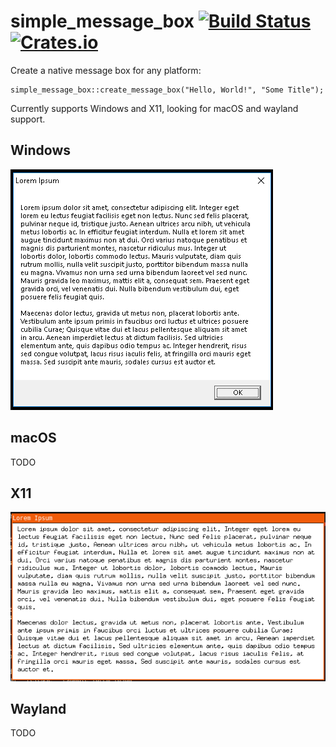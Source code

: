 # simple_message_box [![Build Status](https://travis-ci.com/rukai/simple-message-box.svg?branch=master)](https://travis-ci.com/rukai/simple-message-box) [![Crates.io](https://img.shields.io/crates/v/simple-message-box.svg)](https://crates.io/crates/simple-message-box)

Create a native message box for any platform:
```
simple_message_box::create_message_box("Hello, World!", "Some Title");
```

Currently supports Windows and X11, looking for macOS and wayland support.

## Windows
![Windows Example](screenshots/windows_example.png)

## macOS

TODO

## X11
![X11 Example](screenshots/x11_example.png)

## Wayland

TODO
